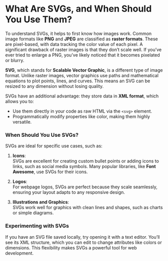 # What Are SVGs, and When Should You Use Them?

To understand SVGs, it helps to first know how images work. Common image formats like **PNG** and **JPEG** are classified as **raster formats**. These are pixel-based, with data tracking the color value of each pixel. A significant drawback of raster images is that they don’t scale well. If you’ve ever tried to enlarge a PNG, you’ve likely noticed that it becomes pixelated or blurry.

**SVG**, which stands for **Scalable Vector Graphic**, is a different type of image format. Unlike raster images, vector graphics use paths and mathematical equations to plot points, lines, and curves. This means an SVG can be resized to any dimension without losing quality.

SVGs have an additional advantage: they store data in **XML format**, which allows you to:

- Use them directly in your code as raw HTML via the `<svg>` element.
- Programmatically modify properties like color, making them highly versatile.

### When Should You Use SVGs?

SVGs are ideal for specific use cases, such as:

1. **Icons**:  
    SVGs are excellent for creating custom bullet points or adding icons to links, such as social media symbols. Many popular libraries, like **Font Awesome**, use SVGs for their icons.
    
2. **Logos**:  
    For webpage logos, SVGs are perfect because they scale seamlessly, ensuring your layout adapts to any responsive design.
    
3. **Illustrations and Graphics**:  
    SVGs work well for graphics with clean lines and shapes, such as charts or simple diagrams.
    

### Experimenting with SVGs

If you have an SVG file saved locally, try opening it with a text editor. You’ll see its XML structure, which you can edit to change attributes like colors or dimensions. This flexibility makes SVGs a powerful tool for web development.